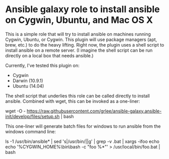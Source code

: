 # Ansible galaxy role to install ansible on Cygwin, Ubuntu, and Mac OS X 

This is a simple role that will try to install ansible on machines running Cygwin, Ubuntu, or Cygwin.
This plugin will use package managers (apt, brew, etc.) to do the heavy lifting.
Right now, the plugin uses a shell script to install ansible on a remote server.  (I imagine the shell script can be run directly on a local box that needs ansible.)

Currently, I've tested this plugin on:
- Cygwin
- Darwin (10.9.1)
- Ubuntu (14.04)

The shell script that underlies this role can be called directly to install ansible.  Combined with wget, this can be invoked as a one-liner:

wget -O - https://raw.githubusercontent.com/grlee/ansible-galaxy.ansible-init/develop/files/setup.sh | bash

This one-liner will generate batch files for windows to run ansible from the windows command line:

ls -1 /usr/bin/ansible* | sed 's|/usr/bin/||g' | grep -v \.bat | xargs -ifoo echo echo \'%CYGWIN_HOME%\\bin\\bash -c "foo %*"\' \> /usr/local/bin/foo.bat | bash


